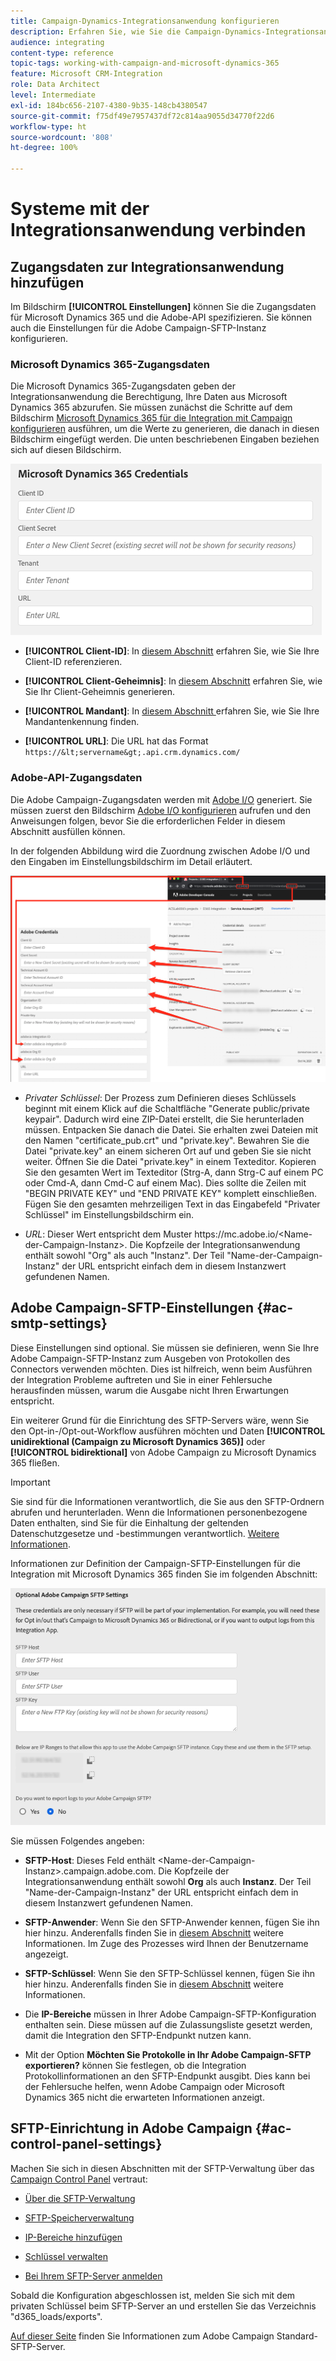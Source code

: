 ```yaml
---
title: Campaign-Dynamics-Integrationsanwendung konfigurieren
description: Erfahren Sie, wie Sie die Campaign-Dynamics-Integrationsanwendung konfigurieren.
audience: integrating
content-type: reference
topic-tags: working-with-campaign-and-microsoft-dynamics-365
feature: Microsoft CRM-Integration
role: Data Architect
level: Intermediate
exl-id: 184bc656-2107-4380-9b35-148cb4380547
source-git-commit: f75df49e7957437df72c814aa9055d34770f22d6
workflow-type: ht
source-wordcount: '808'
ht-degree: 100%

---
```


# Systeme mit der Integrationsanwendung verbinden

## Zugangsdaten zur Integrationsanwendung hinzufügen

Im Bildschirm **[!UICONTROL Einstellungen]** können Sie die Zugangsdaten für Microsoft Dynamics 365 und die Adobe-API spezifizieren. Sie können auch die Einstellungen für die Adobe Campaign-SFTP-Instanz konfigurieren.

### Microsoft Dynamics 365-Zugangsdaten

Die Microsoft Dynamics 365-Zugangsdaten geben der Integrationsanwendung die Berechtigung, Ihre Daten aus Microsoft Dynamics 365 abzurufen.  Sie müssen zunächst die Schritte auf dem Bildschirm [Microsoft Dynamics 365 für die Integration mit Campaign konfigurieren](../../integrating/using/d365-acs-configure-d365.md) ausführen, um die Werte zu generieren, die danach in diesen Bildschirm eingefügt werden. Die unten beschriebenen Eingaben beziehen sich auf diesen Bildschirm.

![](assets/do-not-localize/d365-to-acs-ui-page-workflows-settings-d365.png)

* **[!UICONTROL Client-ID]**: In [diesem Abschnitt](../../integrating/using/d365-acs-configure-d365.md#register-a-new-app) erfahren Sie, wie Sie Ihre Client-ID referenzieren.

* **[!UICONTROL Client-Geheimnis]**: In [diesem Abschnitt](../../integrating/using/d365-acs-configure-d365.md#generate-a-client-secret) erfahren Sie, wie Sie Ihr Client-Geheimnis generieren.

* **[!UICONTROL Mandant]**: In [diesem Abschnitt ](../../integrating/using/d365-acs-configure-d365.md#get-the-tenant-id) erfahren Sie, wie Sie Ihre Mandantenkennung finden.

* **[!UICONTROL URL]**: Die URL hat das Format `https://&lt;servername&gt;.api.crm.dynamics.com/`

### Adobe-API-Zugangsdaten

Die Adobe Campaign-Zugangsdaten werden mit [Adobe I/O](https://www.adobe.io/) generiert. Sie müssen zuerst den Bildschirm [Adobe I/O konfigurieren](../../integrating/using/d365-acs-configure-adobe-io.md) aufrufen und den Anweisungen folgen, bevor Sie die erforderlichen Felder in diesem Abschnitt ausfüllen können.

In der folgenden Abbildung wird die Zuordnung zwischen Adobe I/O und den Eingaben im Einstellungsbildschirm im Detail erläutert.

![](assets/do-not-localize/d365-to-acs-ui-page-workflows-settings-adobeio.png)

* *Privater Schlüssel*: Der Prozess zum Definieren dieses Schlüssels beginnt mit einem Klick auf die Schaltfläche &quot;Generate public/private keypair&quot;. Dadurch wird eine ZIP-Datei erstellt, die Sie herunterladen müssen. Entpacken Sie danach die Datei. Sie erhalten zwei Dateien mit den Namen &quot;certificate_pub.crt&quot; und &quot;private.key&quot;. Bewahren Sie die Datei &quot;private.key&quot; an einem sicheren Ort auf und geben Sie sie nicht weiter. Öffnen Sie die Datei &quot;private.key&quot; in einem Texteditor. Kopieren Sie den gesamten Wert im Texteditor (Strg-A, dann Strg-C auf einem PC oder Cmd-A, dann Cmd-C auf einem Mac). Dies sollte die Zeilen mit &quot;BEGIN PRIVATE KEY&quot; und &quot;END PRIVATE KEY&quot; komplett einschließen. Fügen Sie den gesamten mehrzeiligen Text in das Eingabefeld &quot;Privater Schlüssel&quot; im Einstellungsbildschirm ein.

* *URL*: Dieser Wert entspricht dem Muster https\://mc.adobe.io/&lt;Name-der-Campaign-Instanz>. Die Kopfzeile der Integrationsanwendung enthält sowohl &quot;Org&quot; als auch &quot;Instanz&quot;. Der Teil &quot;Name-der-Campaign-Instanz&quot; der URL entspricht einfach dem in diesem Instanzwert gefundenen Namen.

## Adobe Campaign-SFTP-Einstellungen {#ac-smtp-settings}

Diese Einstellungen sind optional. Sie müssen sie definieren, wenn Sie Ihre Adobe Campaign-SFTP-Instanz zum Ausgeben von Protokollen des Connectors verwenden möchten. Dies ist hilfreich, wenn beim Ausführen der Integration Probleme auftreten und Sie in einer Fehlersuche herausfinden müssen, warum die Ausgabe nicht Ihren Erwartungen entspricht.

Ein weiterer Grund für die Einrichtung des SFTP-Servers wäre, wenn Sie den Opt-in-/Opt-out-Workflow ausführen möchten und Daten **[!UICONTROL unidirektional (Campaign zu Microsoft Dynamics 365)]** oder **[!UICONTROL bidirektional]** von Adobe Campaign zu Microsoft Dynamics 365 fließen.

>[!IMPORTANT]
>
>Sie sind für die Informationen verantwortlich, die Sie aus den SFTP-Ordnern abrufen und herunterladen. Wenn die Informationen personenbezogene Daten enthalten, sind Sie für die Einhaltung der geltenden Datenschutzgesetze und -bestimmungen verantwortlich. [Weitere Informationen](../../integrating/using/d365-acs-notices-and-recommendations.md#acs-msdyn-manage-privacy).


Informationen zur Definition der Campaign-SFTP-Einstellungen für die Integration mit Microsoft Dynamics 365 finden Sie im folgenden Abschnitt:

![](assets/do-not-localize/d365-to-acs-ui-page-workflows-settings-sftp.png)

Sie müssen Folgendes angeben:

* **SFTP-Host**: Dieses Feld enthält &lt;Name-der-Campaign-Instanz>.campaign.adobe.com. Die Kopfzeile der Integrationsanwendung enthält sowohl **Org** als auch **Instanz**. Der Teil &quot;Name-der-Campaign-Instanz&quot; der URL entspricht einfach dem in diesem Instanzwert gefundenen Namen.

* **SFTP-Anwender**: Wenn Sie den SFTP-Anwender kennen, fügen Sie ihn hier hinzu. Anderenfalls finden Sie in [diesem Abschnitt](#ac-control-panel-settings) weitere Informationen. Im Zuge des Prozesses wird Ihnen der Benutzername angezeigt.

* **SFTP-Schlüssel**: Wenn Sie den SFTP-Schlüssel kennen, fügen Sie ihn hier hinzu. Anderenfalls finden Sie in [diesem Abschnitt](#ac-control-panel-settings) weitere Informationen.

* Die **IP-Bereiche** müssen in Ihrer Adobe Campaign-SFTP-Konfiguration enthalten sein. Diese müssen auf die Zulassungsliste gesetzt werden, damit die Integration den SFTP-Endpunkt nutzen kann.

* Mit der Option **Möchten Sie Protokolle in Ihr Adobe Campaign-SFTP exportieren?** können Sie festlegen, ob die Integration Protokollinformationen an den SFTP-Endpunkt ausgibt. Dies kann bei der Fehlersuche helfen, wenn Adobe Campaign oder Microsoft Dynamics 365 nicht die erwarteten Informationen anzeigt.

## SFTP-Einrichtung in Adobe Campaign {#ac-control-panel-settings}

Machen Sie sich in diesen Abschnitten mit der SFTP-Verwaltung über das [Campaign Control Panel](https://experienceleague.adobe.com/docs/control-panel/using/control-panel-home.html?lang=de) vertraut:

* [Über die SFTP-Verwaltung](https://experienceleague.adobe.com/docs/control-panel/using/sftp-management/about-sftp-management.html?lang=de#sftp-management)

* [SFTP-Speicherverwaltung](https://experienceleague.adobe.com/docs/control-panel/using/sftp-management/key-management.html?lang=de#installing-ssh-key)

* [IP-Bereiche hinzufügen](https://experienceleague.adobe.com/docs/control-panel/using/sftp-management/ip-range-allow-listing.html?lang=de#sftp-management)

* [Schlüssel verwalten](https://experienceleague.adobe.com/docs/control-panel/using/sftp-management/key-management.html?lang=de#sftp-management)

* [Bei Ihrem SFTP-Server anmelden](https://experienceleague.adobe.com/docs/control-panel/using/sftp-management/logging-into-sftp-server.html?lang=de#sftp-management)

Sobald die Konfiguration abgeschlossen ist, melden Sie sich mit dem privaten Schlüssel beim SFTP-Server an und erstellen Sie das Verzeichnis &quot;d365_loads/exports&quot;.

[Auf dieser Seite](https://experienceleague.adobe.com/docs/campaign-standard-learn/control-panel/sftp-management/monitoring-server-capacity.html?lang=de#sftp-management) finden Sie Informationen zum Adobe Campaign Standard-SFTP-Server.
